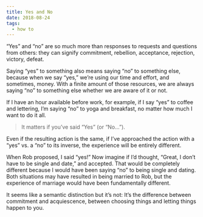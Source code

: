 ```yaml
---
title: Yes and No
date: 2018-08-24
tags: 
  - how to
---
```


“Yes” and “no” are so much more than responses to requests and questions from others: they can signify commitment, rebellion, acceptance, rejection, victory, defeat.
<!-- excerpt -->

Saying “yes” to something also means saying “no” to something else, because when we say “yes,” we’re using our time and effort, and sometimes, money. With a finite amount of those resources, we are always saying “no” to something else whether we are aware of it or not. 

If I have an hour available before work, for example, if I say “yes” to coffee and lettering, I’m saying “no” to yoga and breakfast, no matter how much I want to do it all.

> It matters if you’ve said “Yes” (or “No...”).

Even if the resulting action is the same, if I’ve approached the action with a “yes” vs. a “no” to its inverse, the experience will be entirely different. 

When Rob proposed, I said “yes!” Now imagine if I’d thought, “Great, I don’t have to be single and date,” and accepted. That would be completely different because I would have been saying “no” to being single and dating. Both situations may have resulted in being married to Rob, but the experience of marriage would have been fundamentally different. 

It seems like a semantic distinction but it’s not: It’s the difference between commitment and acquiescence, between choosing things and letting things happen to you.